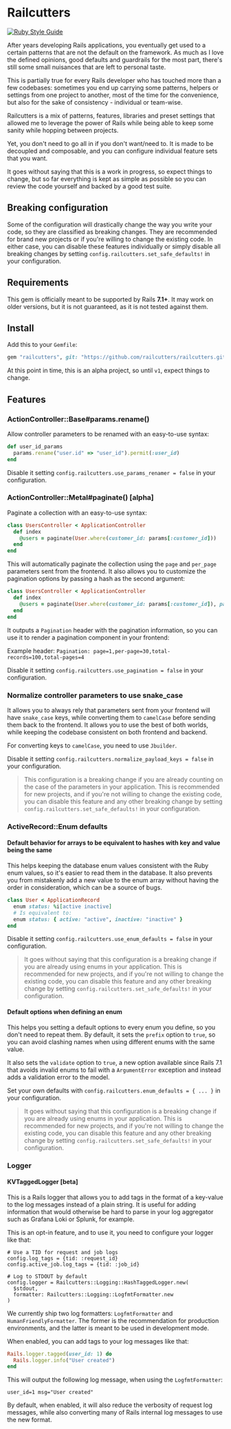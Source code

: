 # Railcutters

[![Ruby Style Guide](https://img.shields.io/badge/code_style-standard-brightgreen.svg)](https://github.com/standardrb/standard)

After years developing Rails applications, you eventually get used to a certain patterns that are
not the default on the framework. As much as I love the defined opinions, good defaults and
guardrails for the most part, there's still some small nuisances that are left to personal taste.

This is partially true for every Rails developer who has touched more than a few codebases:
sometimes you end up carrying some patterns, helpers or settings from one project to another,
most of the time for the convenience, but also for the sake of consistency - individual or
team-wise.

Railcutters is a mix of patterns, features, libraries and preset settings that allowed me to
leverage the power of Rails while being able to keep some sanity while hopping between projects.

Yet, you don't need to go all in if you don't want/need to. It is made to be decoupled and
composable, and you can configure individual feature sets that you want.

It goes without saying that this is a work in progress, so expect things to change, but so far
everything is kept as simple as possible so you can review the code yourself and backed by a good
test suite.

## Breaking configuration

Some of the configuration will drastically change the way you write your code, so they are
classified as breaking changes. They are recommended for brand new projects or if you're willing to
change the existing code. In either case, you can disable these features individually or simply
disable all breaking changes by setting `config.railcutters.set_safe_defaults!` in your
configuration.

## Requirements

This gem is officially meant to be supported by Rails **7.1+**. It may work on older versions, but
it is not guaranteed, as it is not tested against them.

## Install

Add this to your `Gemfile`:

```ruby
gem "railcutters", git: "https://github.com/railcutters/railcutters.git", branch: "main"
```

At this point in time, this is an alpha project, so until `v1`, expect things to change.

## Features

### ActionController::Base\#params.rename()

Allow controller parameters to be renamed with an easy-to-use syntax:

```ruby
def user_id_params
  params.rename("user.id" => "user_id").permit(:user_id)
end
```

Disable it setting `config.railcutters.use_params_renamer = false` in your configuration.

### ActionController::Metal\#paginate() [alpha]

Paginate a collection with an easy-to-use syntax:

```ruby
class UsersController < ApplicationController
  def index
    @users = paginate(User.where(customer_id: params[:customer_id]))
  end
end
```

This will automatically paginate the collection using the `page` and `per_page` parameters sent
from the frontend. It also allows you to customize the pagination options by passing a hash as the
second argument:

```ruby
class UsersController < ApplicationController
  def index
    @users = paginate(User.where(customer_id: params[:customer_id]), page: 4, per_page: 10)
  end
end
```

It outputs a `Pagination` header with the pagination information, so you can use it to render a
pagination component in your frontend:

Example header: `Pagination: page=1,per-page=30,total-records=100,total-pages=4`

Disable it setting `config.railcutters.use_pagination = false` in your configuration.

### Normalize controller parameters to use snake_case

It allows you to always rely that parameters sent from your frontend will have `snake_case` keys,
while converting them to `camelCase` before sending them back to the frontend. It allows you to use
the best of both worlds, while keeping the codebase consistent on both frontend and backend.

For converting keys to `camelCase`, you need to use `Jbuilder`.

Disable it setting `config.railcutters.normalize_payload_keys = false` in your configuration.

> This configuration is a breaking change if you are already counting on the case of the parameters
> in your application. This is recommended for new projects, and if you're not willing to change the
> existing code, you can disable this feature and any other breaking change by setting
> `config.railcutters.set_safe_defaults!` in your configuration.

### ActiveRecord::Enum defaults

#### Default behavior for arrays to be equivalent to hashes with key and value being the same

This helps keeping the database enum values consistent with the Ruby enum values, so it's easier to
read them in the database. It also prevents you from mistakenly add a new value to the enum array
without having the order in consideration, which can be a source of bugs.

```ruby
class User < ApplicationRecord
  enum status: %i[active inactive]
  # Is equivalent to:
  enum status: { active: "active", inactive: "inactive" }
end
```

Disable it setting `config.railcutters.use_enum_defaults = false` in your configuration.

> It goes without saying that this configuration is a breaking change if you are already using enums
> in your application. This is recommended for new projects, and if you're not willing to change the
> existing code, you can disable this feature and any other breaking change by setting
> `config.railcutters.set_safe_defaults!` in your configuration.

#### Default options when defining an enum

This helps you setting a default options to every enum you define, so you don't need to repeat them.
By default, it sets the `prefix` option to `true`, so you can avoid clashing names when using
different enums with the same value.

It also sets the `validate` option to `true`, a new option
available since Rails 7.1 that avoids invalid enums to fail with a `ArgumentError` exception and
instead adds a validation error to the model.

Set your own defaults with `config.railcutters.enum_defaults = { ... }` in your configuration.

> It goes without saying that this configuration is a breaking change if you are already using enums
> in your application. This is recommended for new projects, and if you're not willing to change the
> existing code, you can disable this feature and any other breaking change by setting
> `config.railcutters.set_safe_defaults!` in your configuration.

### Logger

#### KVTaggedLogger [beta]

This is a Rails logger that allows you to add tags in the format of a key-value to the log messages
instead of a plain string. It is useful for adding information that would otherwise be hard to parse
in your log aggregator such as Grafana Loki or Splunk, for example.

This is an opt-in feature, and to use it, you need to configure your logger like that:

```
# Use a TID for request and job logs
config.log_tags = {tid: :request_id}
config.active_job.log_tags = {tid: :job_id}

# Log to STDOUT by default
config.logger = Railcutters::Logging::HashTaggedLogger.new(
  $stdout,
  formatter: Railcutters::Logging::LogfmtFormatter.new
)
```

We currently ship two log formatters: `LogfmtFormatter` and `HumanFriendlyFormatter`. The former is
the recommendation for production environments, and the latter is meant to be used in development
mode.

When enabled, you can add tags to your log messages like that:

```ruby
Rails.logger.tagged(user_id: 1) do
  Rails.logger.info("User created")
end
```

This will output the following log message, when using the `LogfmtFormatter`:

```
user_id=1 msg="User created"
```

By default, when enabled, it will also reduce the verbosity of request log messages, while also
converting many of Rails internal log messages to use the new format.
